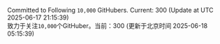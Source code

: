 Committed to Following `10,000` GitHubers. Current: <!-- FOLLOWING_COUNT -->300<!-- FOLLOWING_COUNT --> (Update at UTC <!-- LAST_UPDATED -->2025-06-17 21:15:39<!-- LAST_UPDATED -->)<br>
致力于关注`10,000`个GitHuber。当前：<!-- FOLLOWING_COUNT -->300<!-- FOLLOWING_COUNT --> (更新于北京时间 <!-- LAST_UPDATED_CST -->2025-06-18 05:15:39<!-- LAST_UPDATED_CST -->)
